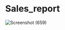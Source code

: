# Sales_report

![Screenshot (659)](https://github.com/bhavishytyagi/Sales_report/assets/151502450/f18fbcbc-9491-4802-9757-201b33d70434)

